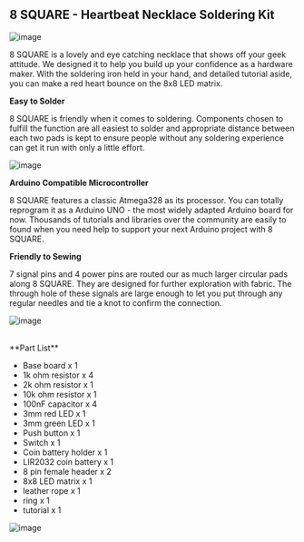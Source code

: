 8 SQUARE - Heartbeat Necklace Soldering Kit
-------------
![image](http://www.seeedstudio.com/depot/images/product/8%20SQUARE_05.jpg)

8 SQUARE is a lovely and eye catching necklace that shows off your geek attitude. We designed it to help you build up your confidence as a hardware maker. With the soldering iron held in your hand, and detailed tutorial aside, you can make a red heart bounce on the 8x8 LED matrix. 

**Easy to Solder**

8 SQUARE is friendly when it comes to soldering. Components chosen to fulfill the function are all easiest to solder and appropriate distance between each two pads is kept to ensure people without any soldering experience can get it run with only a little effort.

![image](http://www.seeedstudio.com/document/pics/8%20SQUARE6.jpg)

**Arduino Compatible Microcontroller**

8 SQUARE features a classic Atmega328 as its processor. You can totally reprogram it as a Arduino UNO - the most widely adapted Arduino board for now. Thousands of tutorials and libraries over the community are easily to found when you need help to support your next Arduino project with 8 SQUARE.

**Friendly to Sewing**

7 signal pins and 4 power pins are routed our as much larger circular pads along 8 SQUARE. They are designed for further exploration with fabric. The through hole of these signals are large enough to let you put through any regular needles and tie a knot to confirm the connection.  

![image](http://www.seeedstudio.com/document/pics/8%20SQUARE7.jpg)



<br>
**Part List**

- Base board x 1
- 1k ohm resistor x 4
- 2k ohm resistor x 1
- 10k ohm resistor x 1
- 100nF capacitor x 4
- 3mm red LED x 1
- 3mm green LED x 1
- Push button x 1
- Switch x 1
- Coin battery holder x 1
- LIR2032 coin battery x 1
- 8 pin female header x 2
- 8x8 LED matrix x 1
- leather rope x 1
- ring x 1
- tutorial x 1

![image](http://www.seeedstudio.com/depot/images/product/8%20SQUARE_01.jpg)